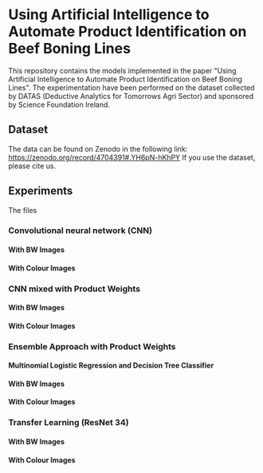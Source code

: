 # Using Artificial Intelligence to Automate Product Identification on Beef Boning Lines

This repository contains the models implemented in the paper "Using Artificial Intelligence to Automate Product Identification on Beef Boning Lines". The experimentation have been performed on the dataset collected by DATAS (Deductive Analytics for Tomorrows Agri Sector) and sponsored by Science Foundation Ireland.

## Dataset
The data can be found on Zenodo in the following link: https://zenodo.org/record/4704391#.YH6pN-hKhPY
If you use the dataset, please cite us.

## Experiments
The files 

### Convolutional neural network (CNN)
#### With BW Images


#### With Colour Images

### CNN mixed with Product Weights
#### With BW Images

#### With Colour Images

### Ensemble Approach with Product Weights
#### Multinomial Logistic Regression and Decision Tree Classifier

#### With BW Images

#### With Colour Images

### Transfer Learning (ResNet 34)
#### With BW Images

#### With Colour Images

